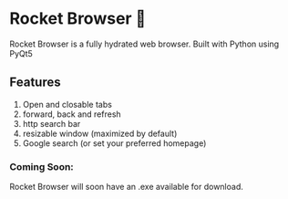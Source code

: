 # Rocket Browser 🚀
Rocket Browser is a fully hydrated web browser. Built with Python using PyQt5

## Features
1. Open and closable tabs
2. forward, back and refresh
3. http search bar
4. resizable window (maximized by default)
5. Google search (or set your preferred homepage)

### Coming Soon:
Rocket Browser will soon have an .exe available for download.
